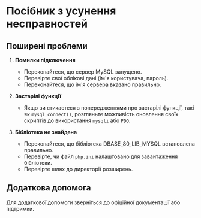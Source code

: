 # Посібник з усунення несправностей

## Поширені проблеми

1. **Помилки підключення**
   - Переконайтеся, що сервер MySQL запущено.
   - Перевірте свої облікові дані (ім'я користувача, пароль).
   - Переконайтеся, що ім'я сервера вказано правильно.

2. **Застарілі функції**
   - Якщо ви стикаєтеся з попередженнями про застарілі функції, такі як `mysql_connect()`, розгляньте можливість оновлення своїх скриптів до використання `mysqli` або `PDO`.

3. **Бібліотека не знайдена**
   - Переконайтеся, що бібліотека DBASE_80_LIB_MYSQL встановлена правильно.
   - Перевірте, чи файл `php.ini` налаштовано для завантаження бібліотеки.
   - Перевірте шлях до директорії розширень.

## Додаткова допомога
Для додаткової допомоги зверніться до офіційної документації або підтримки.
